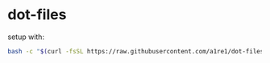 # dot-files
setup with:
```bash
bash -c "$(curl -fsSL https://raw.githubusercontent.com/a1re1/dot-files/main/setup.sh)"
```
